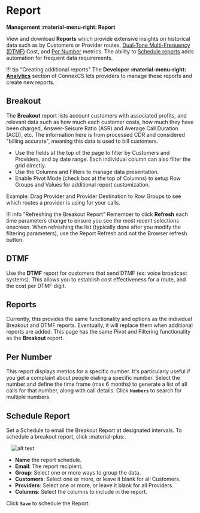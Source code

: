 # Report
**Management :material-menu-right: Report**

View and download **Reports** which provide extensive insights on historical data such as by Customers or Provider routes, [Dual-Tone Multi-Frequency (DTMF)](https://docs.connexcs.com/report/#dtmf) Cost, and [Per Number](https://docs.connexcs.com/report/#per-number) metrics. The ability to [Schedule reports](https://docs.connexcs.com/report/#schedule-report) adds automation for frequent data requirements.  

!!! tip "Creating additional reports"
    The **Developer :material-menu-right: [Analytics](https://docs.connexcs.com/developers/analytics/)** section of ConnexCS lets providers to manage these reports and create new reports.

## Breakout
The **Breakout** report lists account customers with associated profits, and relevant data such as how much each customer costs, how much they have been charged, Answer-Seisure Ratio (ASR) and Average Call Duration (ACD), etc. The information here is from processed CDR and considered "billing accurate", meaning this data is used to bill customers. 

+ Use the fields at the top of the page to filter by Customers and Providers, and by date range. Each individual column can also filter the grid directly. 
+ Use the Columns and Filters to manage data presentation. 
+ Enable Pivot Mode (check box at the top of Columns) to setup Row Groups and Values for additional report customization. 

Example: Drag Provider and Provider Destination to Row Groups to see which routes a provider is using for your calls. 

!!! info "Refreshing the Breakout Report"
    Remember to click **Refresh** each time parameters change to ensure you see the most recent selections onscreen. When refreshing the list (typically done after you modify the filtering parameters), use the Report Refresh and not the Browser refresh button. 
    
## DTMF
Use the **DTMF** report for customers that send DTMF (ex: voice broadcast systems). This allows you to establish cost effectiveness for a route, and the cost per DTMF digit. 

## Reports
Currently, this provides the same functionality and options as the individual Breakout and DTMF reports. Eventually, it will replace them when additional reports are added. This page has the same Pivot and Filtering functionality as the **Breakout** report. 

## Per Number
This report displays metrics for a specific number. It's particularly useful if you get a complaint about people dialing a specific number. Select the number and define the time frame (max 6 months) to generate a list of all calls for that number, along with call details. Click **`Numbers`** to search for multiple numbers. 

## Schedule Report
Set a Schedule to email the Breakout Report at designated intervals. To schedule a breakout report, click :material-plus:.

&emsp;![alt text][schedulereport]

+ **Name** the report schedule.
+ **Email**: The report recipient. 
+ **Group**: Select one or more ways to group the data.
+ **Customers**: Select one or more, or leave it blank for all Customers. 
+ **Providers**: Select one or more, or leave it blank for all Providers. 
+ **Columns**: Select the columns to include in the report. 

Click **`Save`** to schedule the Report. 

[schedulereport]: /reports/img/schedulereport1.png "Schedule Reports"
<!--stackedit_data:
eyJoaXN0b3J5IjpbMTQzNTczMDg4NCw3MzMxNTg1MTcsMjA5Nj
Y5MjkyM119
-->